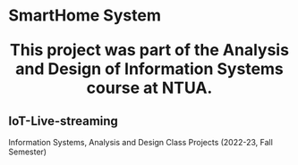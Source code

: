 # SmartHome System  <p align="center"> 	This project was part of the Analysis and Design of Information Systems course at NTUA. <p>


## IoT-Live-streaming
Information Systems, Analysis and Design Class Projects (2022-23, Fall Semester)
